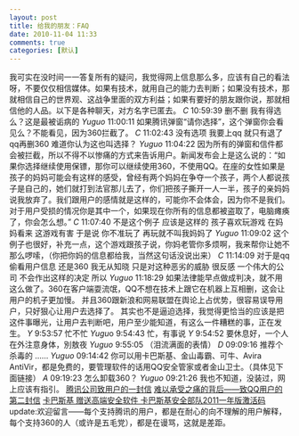 ```yaml
---
layout: post
title: 给我的朋友：FAQ
date: 2010-11-04 11:33
comments: true
categories: [默认]
---
```

我可实在没时间一一答复所有的疑问，我觉得网上信息那么多，应该有自己的看法呀，不要仅仅相信媒体。如果有技术，就用自己的能力去判断；如果没有技术，那就相信自己的世界观、这战争里面的双方利益；如果有要好的朋友跟你说，那就相信他的人品。以下是各种聊天，对方名字已匿去。
<em>C</em> 10:59:39
删不删 我有得选么？这是最被诟病的
<em> Yuguo</em> 11:00:11
如果腾讯弹窗“请你选择”，这个弹窗你会看见么？不能看见，因为360拦截了。
<em> C </em> 11:02:43
没有选项 我要上qq 就只有退了qq再删360 难道你认为这也叫选择？
<em> Yuguo</em> 11:04:22
因为所有的弹窗和信件都会被拦截，所以不得不以惨痛的方式来告诉用户。新闻发布会上是这么说的：“如果你选择继续使用保镖，那你可以继续使用360，不使用QQ。在座的女性如果是孩子的妈妈可能会有这样的感受，曾经有两个妈妈在争夺一个孩子，两个人都说孩子是自己的，她们就打到法官那儿去了，你们把孩子撕开一人一半，孩子的亲妈妈说我放弃了。我们跟用户的感情就是这样的，可能你不会体会，因为你不是我们。对于用户受损的情况你是其中一个，如果现在你所有的信息都被盗取了，电脑瘫痪了，你会怎么想。”
<em> C</em> 11:07:40
不是这个例子 应该是这样的 孩子喜欢玩游戏 在妈妈看来 这游戏有害 于是说 你不准玩了 再玩就不叫我妈妈了
<em> Yuguo</em> 11:09:02
这个例子也很好，补充一点，这个游戏跟孩子说，你妈老管你多烦啊，我来帮你让她不那么啰嗦，（你把你妈的信息都给我，当然这句话没说出来）
<em> C</em> 11:14:09
对于是qq偷看用户信息 还是360 我无从知晓 只是对这种恶劣的威胁 很反感 一个伟大的公司 不会作出这样的决定 所以
<em> Yuguo</em> 11:18:29
如果法律能早点做成判决，就不用这么做了。360在客户端耍流氓，QQ不想在技术上跟它在机器上互相删，这会让用户的机子更加慢。
并且360跟新浪和网易联盟在舆论上占优势，很容易误导用户，只好狠心让用户去选择了。
其实也不是逼迫选择，我觉得更恰当的应该是把这件事曝光，让用户去判断吧，用户至少能知道，有这么一件糟糕的事，正在发生。
<em>Y</em> 9:53:57
忙不忙
<em> Yugu</em>o  9:54:43
忙，有事说
<em> Y</em> 9:54:52
要休息好，一个人在外注意身体，別敖夜
<em> Yuguo</em> 9:55:05
（泪流满面的表情）
<em>D</em> 09:09:16
推荐个杀毒的 ……
<em> Yuguo</em> 09:14:42
你可以用卡巴斯基、金山毒霸、可牛、Avira AntiVir，都是免费的，要管理软件的话用QQ安全管家或者金山卫士。（具体见下面链接）
<em>A</em> 09:19:23
怎么卸载360？
<em> Yuguo</em> 09:21:26
我也不知道，没装过，网上应该有指引。
<a href="http://im.qq.com/qq.shtml">腾讯公司致用户的一封信</a>
<a href="http://news.qq.com/a/20101104/000423.htm">难以承受之痛的背后——致QQ用户的第二封信</a>
<a href="http://song.kaba365.com/">卡巴斯基 赠送高端安全软件 卡巴斯基安全部队2011一年版激活码</a>
update:欢迎留言——每个支持腾讯的用户，都是在耐心的向不理解的用户解释，每个支持360的人（或许是五毛党），都是在谩骂，这就是差距。
